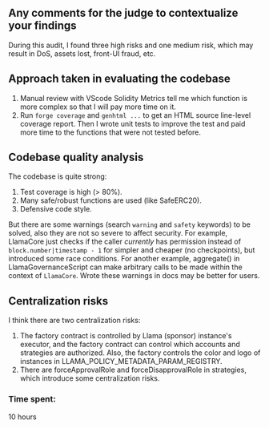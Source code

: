 ## Any comments for the judge to contextualize your findings
During this audit, I found three high risks and one medium risk, which may result in DoS, assets lost, front-UI fraud, etc.

## Approach taken in evaluating the codebase
1. Manual review with VScode Solidity Metrics tell me which function is more complex so that I will pay more time on it.
2. Run `forge coverage` and `genhtml ...` to get an HTML source line-level coverage report. Then I wrote unit tests to improve the test and paid more time to the functions that were not tested before.

## Codebase quality analysis
The codebase is quite strong:
1. Test coverage is high (> 80%).
2. Many safe/robust functions are used (like SafeERC20).
3. Defensive code style.

But there are some warnings (search `warning` and `safety` keywords) to be solved, also they are not so severe to affect security. For example, LlamaCore just checks if the caller *currently* has permission instead of `block.number|timestamp - 1` for simpler and cheaper (no checkpoints), but introduced some race conditions. For another example, aggregate() in LlamaGovernanceScript can make arbitrary calls to be made within the context of `LlamaCore`. Wrote these warnings in docs may be better for users. 

## Centralization risks
I think there are two centralization risks:

1. The factory contract is controlled by Llama (sponsor) instance's executor, and the factory contract can control which accounts and strategies are authorized. Also, the factory controls the color and logo of instances in LLAMA_POLICY_METADATA_PARAM_REGISTRY. 
2. There are forceApprovalRole and forceDisapprovalRole in strategies, which introduce some centralization risks.

### Time spent:
10 hours